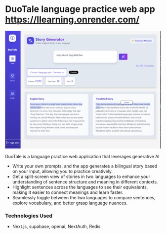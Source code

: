 


# DuoTale language practice web app  https://llearning.onrender.com/

![Alt text](/public/ttss.png)

DuoTale is a language practice web application that leverages generative AI
- Write your own prompts, and the app generates a bilingual story based on your input, allowing you to practice creatively.
- Get a split-screen view of stories in two languages to enhance your understanding of sentence structure and meaning in different contexts.
- Highlight sentences across the languages to see their equivalents, making it easier to connect meanings and learn faster.
- Seamlessly toggle between the two languages to compare sentences, explore vocabulary, and better grasp language nuances.

### Technologies Used

- Next.js, supabase, openai, NextAuth, Redis
